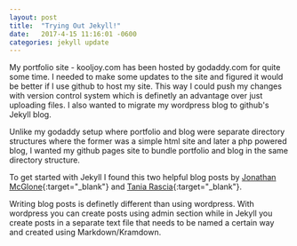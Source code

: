 ```yaml
---
layout: post
title:  "Trying Out Jekyll!"
date:   2017-4-15 11:16:01 -0600
categories: jekyll update
---
```

My portfolio site - kooljoy.com has been hosted by godaddy.com for quite some time. 
I needed to make some updates to the site and figured it would be better if I use github to host my site. 
This way I could push my changes with version control system which is definetly an advantage over just uploading files. 
I also wanted to migrate my wordpress blog to github's Jekyll blog. 

Unlike my godaddy setup where portfolio and blog were separate directory structures where the former was a simple html site and later a php powered blog, I wanted my github pages site to bundle portfolio and blog in the same directory structure. 

To get started with Jekyll I found this two helpful blog posts by 
[Jonathan McGlone](http://jmcglone.com/guides/github-pages/){:target="_blank"} 
and [Tania Rascia](https://www.taniarascia.com/make-a-static-website-with-jekyll){:target="_blank"}.

Writing blog posts is definetly different than using wordpress. 
With wordpress you can create posts using admin section while in Jekyll you create posts 
in a separate text file that needs to  be named a certain way and created using Markdown/Kramdown. 

